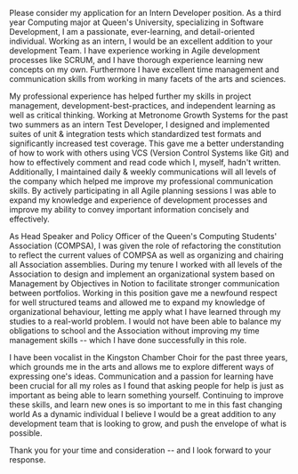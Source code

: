 Please consider my application for an Intern Developer position. As a third
year Computing major at Queen's University, specializing in Software
Development, I am a passionate, ever-learning, and detail-oriented
individual. Working as an intern, I would be an excellent addition to
your development Team. I have experience working in Agile development
processes like SCRUM, and I have thorough experience learning new
concepts on my own. Furthermore I have excellent time management and
communication skills from working in many facets of the arts and
sciences.

My professional experience has helped further my skills in project management,
development-best-practices, and independent learning as well as
critical thinking. Working at Metronome Growth Systems for the past two
summers as an intern Test Developer, I designed and implemented suites
of unit \& integration tests which standardized test formats and
significantly increased test coverage. This gave me a better
understanding of how to work with others using VCS (Version Control
Systems like Git) and how to effectively comment and read code which I,
myself, hadn't written. Additionally, I maintained daily \& weekly
communications will all levels of the company which helped me improve
my professional communication skills. By actively participating in all
Agile planning sessions I was able to expand my knowledge and
experience of development processes and improve my ability to convey
important information concisely and effectively.

As Head Speaker and Policy Officer of the Queen's Computing Students'
Association (COMPSA), I was given the role of refactoring the
constitution to reflect the current values of COMPSA as well as
organizing and chairing all Association assemblies. During my tenure
I worked with all levels of the Association to design and implement an
organizational system based on Management by Objectives in Notion to
facilitate stronger communication between portfolios. Working in this
position gave me a newfound respect for well structured teams and
allowed me to expand my knowledge of organizational behaviour, letting
me apply what I have learned through my studies to a real-world problem.
I would not have been able to balance my obligations to
school and the Association without improving my time management skills
-- which I have done successfully in this role. 

I have been vocalist in the Kingston Chamber Choir for the past three years,
which grounds me in the arts and allows me to explore different ways of
expressing one's ideas. Communication and a passion for learning have
been crucial for all my roles as I found that asking people for help is
just as important as being able to learn something yourself. Continuing
to improve these skills, and learn new ones is so important to me in
this fast changing world As a dynamic individual I believe I would be
a great addition to any development team that is looking to grow, and
push the envelope of what is possible.

Thank you for your time and consideration -- and I look forward to your
response.
